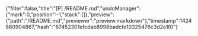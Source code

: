 {"filter":false,"title":"[P] /README.md","undoManager":{"mark":0,"position":-1,"stack":[]},"preview":{"path":"/README.md","previewer":"preview.markdown"},"timestamp":1424860904867,"hash":"67452301efcdab8998badcfe10325476c3d2e1f0"}
